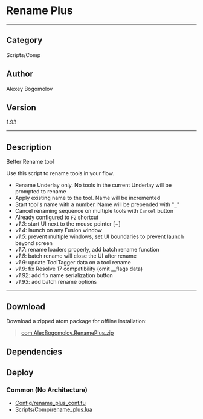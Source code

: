 # Rename Plus
___

## Category
Scripts/Comp

## Author
Alexey Bogomolov

## Version
1.93

___

## Description
<p>Better Rename tool</p>
<p>Use this script to rename tools in your flow.</p>
<ul>
	<li>Rename Underlay only. No tools in the current Underlay will be prompted to rename </li>
	<li>Apply existing name to the tool. Name will be incremented</li>
	<li>Start tool's name with a number. Name will be prepended with "<code>_</code>"</li>
	<li>Cancel renaming sequence on multiple tools with <code>Cancel</code> button</li>
    <li>Already configured to <code>F2</code> shortcut</li>
    <li><i>v1.3</i>: start UI next to the mouse pointer &#91;+&#93;</li>
    <li><i>v1.4</i>: launch on any Fusion window</li>
    <li><i>v1.5</i>: prevent multiple windows, set UI boundaries to prevent launch beyond screen</li>
    <li><i>v1.7</i>: rename loaders properly, add batch rename function</li>
    <li><i>v1.8</i>: batch rename will close the UI after rename</li>
	<li><i>v1.9</i>: update ToolTagger data on a tool rename</li> 
	<li><i>v1.9</i>: fix Resolve 17 compatibility (omit __flags data)</li>
	<li><i>v1.92</i>: add fix name serialization button</li>
	<li><i>v1.93</i>: add batch rename options</li>
</ul>




___

## Download

Download a zipped atom package for offline installation:
> [com.AlexBogomolov.RenamePlus.zip](https://gitlab.com/WeSuckLess/Reactor/-/archive/master/Reactor-master.zip?path=Atoms/com.AlexBogomolov.RenamePlus)  

## Dependencies

## Deploy

### Common (No Architecture)

<ul>
<li><a href="https://gitlab.com/WeSuckLess/Reactor/-/blob/master/Atoms/com.AlexBogomolov.RenamePlus/Config/rename_plus_conf.fu?ref_type=heads">Config/rename_plus_conf.fu</a></li>
<li><a href="https://gitlab.com/WeSuckLess/Reactor/-/blob/master/Atoms/com.AlexBogomolov.RenamePlus/Scripts/Comp/rename_plus.lua?ref_type=heads">Scripts/Comp/rename_plus.lua</a></li>
</ul>
